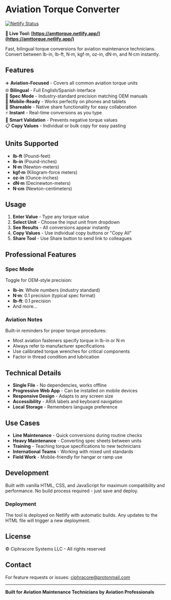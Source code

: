 # Aviation Torque Converter

[![Netlify Status](https://api.netlify.com/api/v1/badges/91ee9d18-9e3d-4de7-ae70-25d1010ec09a/deploy-status)](https://app.netlify.com/projects/amttorque/deploys)

**🔗 Live Tool: [https://amttorque.netlify.app/](https://amttorque.netlify.app/)**

Fast, bilingual torque conversions for aviation maintenance technicians. Convert between lb-in, lb-ft, N⋅m, kgf⋅m, oz-in, dN⋅m, and N⋅cm instantly.

## Features

✈️ **Aviation-Focused** - Covers all common aviation torque units  
🌐 **Bilingual** - Full English/Spanish interface  
🎯 **Spec Mode** - Industry-standard precision matching OEM manuals  
📱 **Mobile-Ready** - Works perfectly on phones and tablets  
🔗 **Shareable** - Native share functionality for easy collaboration  
⚡ **Instant** - Real-time conversions as you type  
🚫 **Smart Validation** - Prevents negative torque values  
📋 **Copy Values** - Individual or bulk copy for easy pasting  

## Units Supported

- **lb-ft** (Pound-feet)
- **lb-in** (Pound-inches) 
- **N⋅m** (Newton-meters)
- **kgf⋅m** (Kilogram-force meters)
- **oz-in** (Ounce-inches)
- **dN⋅m** (Decinewton-meters)
- **N⋅cm** (Newton-centimeters)

## Usage

1. **Enter Value** - Type any torque value
2. **Select Unit** - Choose the input unit from dropdown
3. **See Results** - All conversions appear instantly
4. **Copy Values** - Use individual copy buttons or "Copy All"
5. **Share Tool** - Use Share button to send link to colleagues

## Professional Features

### Spec Mode
Toggle for OEM-style precision:
- **lb-in**: Whole numbers (industry standard)
- **N⋅m**: 0.1 precision (typical spec format)
- **lb-ft**: 0.1 precision
- And more...

### Aviation Notes
Built-in reminders for proper torque procedures:
- Most aviation fasteners specify torque in lb-in or N⋅m
- Always refer to manufacturer specifications
- Use calibrated torque wrenches for critical components
- Factor in thread condition and lubrication

## Technical Details

- **Single File** - No dependencies, works offline
- **Progressive Web App** - Can be installed on mobile devices
- **Responsive Design** - Adapts to any screen size
- **Accessibility** - ARIA labels and keyboard navigation
- **Local Storage** - Remembers language preference

## Use Cases

- **Line Maintenance** - Quick conversions during routine checks
- **Heavy Maintenance** - Converting spec sheets between units
- **Training** - Teaching torque specifications to new technicians
- **International Teams** - Working with mixed unit standards
- **Field Work** - Mobile-friendly for hangar or ramp use

## Development

Built with vanilla HTML, CSS, and JavaScript for maximum compatibility and performance. No build process required - just save and deploy.

### Deployment

The tool is deployed on Netlify with automatic builds. Any updates to the HTML file will trigger a new deployment.

## License

© Ciphracore Systems LLC - All rights reserved

## Contact

For feature requests or issues: [ciphracore@protonmail.com](mailto:ciphracore@protonmail.com)

---

**Built for Aviation Maintenance Technicians by Aviation Professionals**